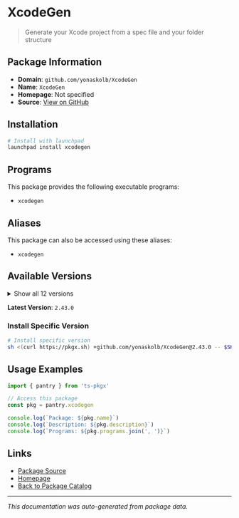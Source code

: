 # XcodeGen

> Generate your Xcode project from a spec file and your folder structure

## Package Information

- **Domain**: `github.com/yonaskolb/XcodeGen`
- **Name**: `XcodeGen`
- **Homepage**: Not specified
- **Source**: [View on GitHub](https://github.com/pkgxdev/pantry/tree/main/projects/github.com/yonaskolb/XcodeGen/package.yml)

## Installation

```bash
# Install with launchpad
launchpad install xcodegen
```

## Programs

This package provides the following executable programs:

- `xcodegen`

## Aliases

This package can also be accessed using these aliases:

- `xcodegen`

## Available Versions

<details>
<summary>Show all 12 versions</summary>

- `2.43.0`, `2.42.0`, `2.41.0`, `2.40.1`, `2.40.0`
- `2.39.1`, `2.39.0`, `2.38.0`, `2.37.0`, `2.36.1`
- `2.36.0`, `2.35.0`

</details>

**Latest Version**: `2.43.0`

### Install Specific Version

```bash
# Install specific version
sh <(curl https://pkgx.sh) +github.com/yonaskolb/XcodeGen@2.43.0 -- $SHELL -i
```

## Usage Examples

```typescript
import { pantry } from 'ts-pkgx'

// Access this package
const pkg = pantry.xcodegen

console.log(`Package: ${pkg.name}`)
console.log(`Description: ${pkg.description}`)
console.log(`Programs: ${pkg.programs.join(', ')}`)
```

## Links

- [Package Source](https://github.com/pkgxdev/pantry/tree/main/projects/github.com/yonaskolb/XcodeGen/package.yml)
- [Homepage](#)
- [Back to Package Catalog](../package-catalog.md)

---

*This documentation was auto-generated from package data.*
